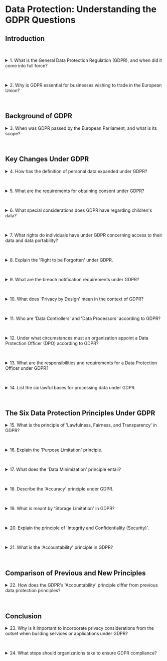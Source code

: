 # Data Protection: Understanding the GDPR Questions

## Introduction

&nbsp;

<details>
<summary>
1. What is the General Data Protection Regulation (GDPR), and when did it come into full force?
</summary>

The General Data Protection Regulation (GDPR) is a comprehensive data protection law in the European Union that represents a fundamental change in data protection. It came into full force in May 2018.

</details>

&nbsp;

<details>
<summary>
2. Why is GDPR essential for businesses wishing to trade in the European Union?
</summary>

GDPR strengthens European data protection laws across the EU, and any businesses wishing to trade in the EU must adhere to GDPR regulations to protect the personal data of EU citizens.

</details>

&nbsp;

## Background of GDPR

<details>
<summary>
3. When was GDPR passed by the European Parliament, and what is its scope?
</summary>

GDPR was passed by the European Parliament in May 2016. Its scope includes strengthening data protection laws across the EU and requiring compliance from any business that processes personal data of EU citizens, regardless of where the business is located.

</details>

&nbsp;

## Key Changes Under GDPR

<details>
<summary>
4. How has the definition of personal data expanded under GDPR?
</summary>

Under GDPR, personal data includes any piece of information that can make someone identifiable. This expansion means that even data like location data is considered personal data if it can point to a specific person.

</details>

&nbsp;

<details>
<summary>
5. What are the requirements for obtaining consent under GDPR?
</summary>

Consent must be informed, specific, and given freely. It must be presented in a legible and clear manner without legal jargon. For sensitive personal data, opt-out tick boxes are unacceptable; instead, there must be a clear affirmative action (opt-in) from the individual.

</details>

&nbsp;

<details>
<summary>
6. What special considerations does GDPR have regarding children's data?
</summary>

For children under the age of 13, consent for processing their data must be given by parents or guardians. In the UK, this specifically applies to online services targeting children.

</details>

&nbsp;

<details>
<summary>
7. What rights do individuals have under GDPR concerning access to their data and data portability?
</summary>

Individuals have the right to request electronic copies of their personal data free of charge. They also have the right to data portability, meaning their data must be provided in a format that allows them to transfer it to other data controllers.

</details>

&nbsp;

<details>
<summary>
8. Explain the 'Right to be Forgotten' under GDPR.
</summary>

The 'Right to be Forgotten' allows individuals to have their personal data deleted when it is no longer necessary for the purpose it was collected or if they withdraw consent. Data controllers must consider the individual's rights versus public interest when handling such requests.

</details>

&nbsp;

<details>
<summary>
9. What are the breach notification requirements under GDPR?
</summary>

Organizations must report data breaches to the relevant supervisory authority within 72 hours of becoming aware of the breach if it is likely to result in a risk to individuals' rights and freedoms. Data processors must inform data controllers without undue delay.

</details>

&nbsp;

<details>
<summary>
10. What does 'Privacy by Design' mean in the context of GDPR?
</summary>

'Privacy by Design' means that data protection and privacy must be considered and integrated into the development of systems and services from the very beginning, not added as an afterthought. Organizations must demonstrate and document how they have incorporated privacy into their processes.

</details>

&nbsp;

<details>
<summary>
11. Who are 'Data Controllers' and 'Data Processors' according to GDPR?
</summary>

- **Data Controllers**: Entities that determine the purposes and means of processing personal data.
- **Data Processors**: Entities that process personal data on behalf of the data controller.

GDPR provides clearer definitions and responsibilities for both roles.

</details>

&nbsp;

<details>
<summary>
12. Under what circumstances must an organization appoint a Data Protection Officer (DPO) according to GDPR?
</summary>

An organization must appoint a DPO if it is a public authority, engages in large-scale systematic monitoring (e.g., tracking online behavior), or processes large-scale sensitive personal data (e.g., health records).

</details>

&nbsp;

<details>
<summary>
13. What are the responsibilities and requirements for a Data Protection Officer under GDPR?
</summary>

A DPO is responsible for overseeing data protection strategy and compliance. They must have expert knowledge of data protection laws and practices, be independent, report directly to the highest level of management, and not have any conflicting duties. They must be provided with necessary resources to fulfill their duties.

</details>

&nbsp;

<details>
<summary>
14. List the six lawful bases for processing data under GDPR.
</summary>

1. **Consent**: The individual has given clear consent.
2. **Contract**: Processing is necessary for a contract with the individual.
3. **Legal Obligation**: Processing is necessary to comply with the law.
4. **Vital Interests**: Processing is necessary to protect someone's life.
5. **Public Task**: Processing is necessary for tasks in the public interest.
6. **Legitimate Interests**: Processing is necessary for the organization's legitimate interests, balanced against the individual's rights.

</details>

&nbsp;

## The Six Data Protection Principles Under GDPR

<details>
<summary>
15. What is the principle of 'Lawfulness, Fairness, and Transparency' in GDPR?
</summary>

This principle requires organizations to process personal data legally and fairly, ensuring transparency with individuals about how their data is used. Organizations must identify valid legal grounds for processing and inform individuals in a clear and understandable way.

</details>

&nbsp;

<details>
<summary>
16. Explain the 'Purpose Limitation' principle.
</summary>

Organizations must collect personal data only for specified, explicit, and legitimate purposes and not process it further in a manner incompatible with those purposes. Any new processing must be compatible, have consent, or have a clear legal basis.

</details>

&nbsp;

<details>
<summary>
17. What does the 'Data Minimization' principle entail?
</summary>

Data minimization requires organizations to collect and process only the personal data that is necessary for the specified purposes. Data should be adequate, relevant, and limited to what is essential.

</details>

&nbsp;

<details>
<summary>
18. Describe the 'Accuracy' principle under GDPR.
</summary>

Organizations must ensure that personal data is accurate and kept up to date. They should take reasonable steps to correct or delete inaccurate data without delay.

</details>

&nbsp;

<details>
<summary>
19. What is meant by 'Storage Limitation' in GDPR?
</summary>

Personal data should not be kept in a form that allows identification of individuals for longer than necessary for the purposes for which it was collected. Organizations should have policies for data retention and periodically review the data they hold.

</details>

&nbsp;

<details>
<summary>
20. Explain the principle of 'Integrity and Confidentiality (Security)'.
</summary>

Organizations must process personal data securely by implementing appropriate technical and organizational measures to protect against unauthorized or unlawful processing, accidental loss, destruction, or damage.

</details>

&nbsp;

<details>
<summary>
21. What is the 'Accountability' principle in GDPR?
</summary>

The 'Accountability' principle requires organizations to take responsibility for complying with GDPR principles and to demonstrate compliance through documented evidence, policies, and procedures.

</details>

&nbsp;

## Comparison of Previous and New Principles

<details>
<summary>
22. How does the GDPR's 'Accountability' principle differ from previous data protection principles?
</summary>

The 'Accountability' principle is a new addition under GDPR that was not explicitly stated in previous data protection laws. It emphasizes the organization's responsibility not just to comply but to actively demonstrate their compliance with all data protection principles.

</details>

&nbsp;

## Conclusion

<details>
<summary>
23. Why is it important to incorporate privacy considerations from the outset when building services or applications under GDPR?
</summary>

Incorporating privacy from the outset ensures compliance with the 'Privacy by Design' principle, reduces the risk of data breaches, builds trust with users, and avoids potential legal penalties. It ensures that data protection is integral to the organization's processes.

</details>

&nbsp;

<details>
<summary>
24. What steps should organizations take to ensure GDPR compliance?
</summary>

Organizations should:

- Understand and document the personal data they process.
- Determine and document the lawful basis for processing.
- Update privacy notices and policies.
- Implement 'Privacy by Design' in their processes.
- Appoint a Data Protection Officer if required.
- Ensure data subject rights can be exercised.
- Develop breach notification procedures.
- Train staff on GDPR requirements.

</details>